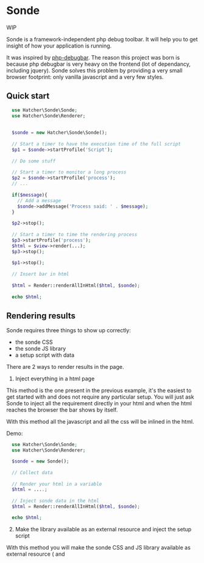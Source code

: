 Sonde
=====

WIP

Sonde is a framework-independent php debug toolbar. It will help you to get insight of how your application is running.

It was inspired by [php-debugbar](https://github.com/maximebf/php-debugbar).
The reason this project was born is because php debugbar is very heavy on the frontend (lot of dependancy, including 
jquery). Sonde solves this problem by providing a very small browser footprint: 
only vanilla javascript and a very few styles.


Quick start
-----------

```php
  use Hatcher\Sonde\Sonde;
  use Hatcher\Sonde\Renderer;
  
  
  $sonde = new Hatcher\Sonde\Sonde();
  
  // Start a timer to have the execution time of the full script
  $p1 = $sonde->startProfile('Script');
  
  // Do some stuff
  
  // Start a timer to monitor a long process
  $p2 = $sonde->startProfile('process');
  // ...
  
  if($message){
    // Add a message 
    $sonde->addMessage('Process said: ' . $message);
  }
  
  $p2->stop();
  
  // Start a timer to time the rendering process
  $p3->startProfile('process');
  $html = $view->render(...);
  $p3->stop();
  
  $p1->stop();
  
  // Insert bar in html
  
  $html = Render::renderAllInHtml($html, $sonde);
  
  echo $html;
```

Rendering results
-----------------

Sonde requires three things to show up correctly:

- the sonde CSS
- the sonde JS library
- a setup script with data

There are 2 ways to render results in the page.

1. Inject everything in a html page

This method is the one present in the previous example, it's the easiest to get started with and does not require any
particular setup. You will just ask Sonde to inject all the requirement directly in your html and when the html
reaches the browser the bar shows by itself.

With this method all the javascript and all the css will be inlined in the html.

Demo:

```php
  use Hatcher\Sonde\Sonde;
  use Hatcher\Sonde\Renderer;

  $sonde = new Sonde();
  
  // Collect data
  
  // Render your html in a variable
  $html = ....;
  
  // Inject sonde data in the html
  $html = Render::renderAllInHtml($html, $sonde);

  echo $html;
```

2. Make the library available as an external resource and inject the setup script

With this method you will make the sonde CSS and JS library available as external resource (<link> and <script src='...'>)
and you will inject the setup script.

To do this you need to make available the content of the ``dist`` directory from http or use the cdn (TODO)

Demo:

```php
  use Hatcher\Sonde\Sonde;
  use Hatcher\Sonde\Renderer;

  $sonde = new Sonde();
  
  // Collect data
  
  // Render your html in a variable
  $html = ....;
  
  // Inject sonde data in the html
  $html = Render::addExternalCss('path/to/dist/sonde.css', $html);
  $html = Render::addExternalJs('path/to/dist/sonde.js', $html);
  $html = Render::renderSetupInHtml($html, $sonde);

  echo $html;
```

Render ajax requests
--------------------

Sonde is able to profile your ajax request as well.
It uses http headers to send data from php to browser and it's as simple as with the html version. 
It only requires that the page that initiates the ajax request has already a sonde bar initialized.

Demo:

```php
  use Hatcher\Sonde\Sonde;
  use Hatcher\Sonde\Renderer;

  $sonde = new Sonde();
  
  // Collect data
  
  // Get headers to send with request
  $headers = \Hatcher\Sonde\Renderer::renderAsResponseHeaders($sonde);
  
  // Send the headers in the response
  foreach($headers as $n=>$v){
      header("$n: $v");
  }
  
  echo 'some response';
```

TODO
----

- More plugin (pdo, twig...)
- Handle redirection stacking
- Make colors and names configurable from php
- Provide more messages types (error, warning, success, info)
